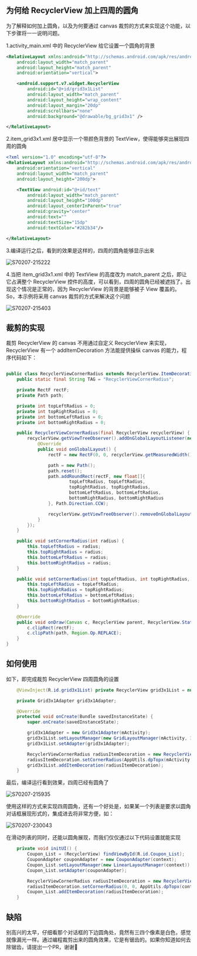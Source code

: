## 为何给 RecyclerView 加上四周的圆角

为了解释如何加上圆角，以及为何要通过 canvas 裁剪的方式来实现这个功能，以下步骤将一一说明问题。

1.activity_main.xml 中的 RecyclerView 给它设置一个圆角的背景

```xml
<RelativeLayout xmlns:android="http://schemas.android.com/apk/res/android"
    android:layout_width="match_parent"
    android:layout_height="match_parent"
    android:orientation="vertical">

    <android.support.v7.widget.RecyclerView
        android:id="@+id/grid3x1List"
        android:layout_width="match_parent"
        android:layout_height="wrap_content"
        android:layout_margin="20dp"
        android:scrollbars="none"
        android:background="@drawable/bg_grid3x1" />

</RelativeLayout>
```

2.item_grid3x1.xml 居中显示一个带颜色背景的 TextView，使得能够突出展现四周的圆角

```xml
<?xml version="1.0" encoding="utf-8"?>
<RelativeLayout xmlns:android="http://schemas.android.com/apk/res/android"
    android:orientation="vertical"
    android:layout_width="match_parent"
    android:layout_height="200dp">

    <TextView android:id="@+id/text"
        android:layout_width="match_parent"
        android:layout_height="100dp"
        android:layout_centerInParent="true"
        android:gravity="center"
        android:text=""
        android:textSize="15dp"
        android:textColor="#282b34"/>

</RelativeLayout>
```

3.编译运行之后，看到的效果是这样的，四周的圆角能够显示出来

![S70207-215222](images/S70207-215222.jpg)

4.当把 item_grid3x1.xml 中的 TextView 的高度改为 match_parent 之后，即让它占满整个 RecyclerView 控件的高度，可以看到，四周的圆角已经被遮挡了。出现这个情况是正常的，因为 RecyclerView 的背景是能够被子 View 覆盖的。So，本示例将采用 canvas 裁剪的方式来解决这个问题

![S70207-215403](images/S70207-215403.jpg)



## 裁剪的实现

裁剪 RecyclerView 的 canvas 不用通过自定义 RecyclerView 来实现，RecyclerView  有一个 addItemDecoration 方法能提供操纵 canvas 的能力，程序代码如下：

```java

public class RecyclerViewCornerRadius extends RecyclerView.ItemDecoration {
    public static final String TAG = "RecyclerViewCornerRadius";

    private RectF rectF;
    private Path path;

    private int topLeftRadius = 0;
    private int topRightRadius = 0;
    private int bottomLeftRadius = 0;
    private int bottomRightRadius = 0;

    public RecyclerViewCornerRadius(final RecyclerView recyclerView) {
        recyclerView.getViewTreeObserver().addOnGlobalLayoutListener(new ViewTreeObserver.OnGlobalLayoutListener() {
            @Override
            public void onGlobalLayout() {
                rectF = new RectF(0, 0, recyclerView.getMeasuredWidth(), recyclerView.getMeasuredHeight());

                path = new Path();
                path.reset();
                path.addRoundRect(rectF, new float[]{
                        topLeftRadius, topLeftRadius,
                        topRightRadius, topRightRadius,
                        bottomLeftRadius, bottomLeftRadius,
                        bottomRightRadius, bottomRightRadius
                }, Path.Direction.CCW);

                recyclerView.getViewTreeObserver().removeOnGlobalLayoutListener(this);
            }
        });
    }

    public void setCornerRadius(int radius) {
        this.topLeftRadius = radius;
        this.topRightRadius = radius;
        this.bottomLeftRadius = radius;
        this.bottomRightRadius = radius;
    }

    public void setCornerRadius(int topLeftRadius, int topRightRadius, int bottomLeftRadius, int bottomRightRadius) {
        this.topLeftRadius = topLeftRadius;
        this.topRightRadius = topRightRadius;
        this.bottomLeftRadius = bottomLeftRadius;
        this.bottomRightRadius = bottomRightRadius;
    }

    @Override
    public void onDraw(Canvas c, RecyclerView parent, RecyclerView.State state) {
        c.clipRect(rectF);
        c.clipPath(path, Region.Op.REPLACE);
    }
}
```



## 如何使用

如下，即完成裁剪 RecyclerView 四周圆角的设置

```java
    @ViewInject(R.id.grid3x1List) private RecyclerView grid3x1List = null;

    private Grid3x1Adapter grid3x1Adapter;

    @Override
    protected void onCreate(Bundle savedInstanceState) {
        super.onCreate(savedInstanceState);

        grid3x1Adapter = new Grid3x1Adapter(mActivity);
        grid3x1List.setLayoutManager(new GridLayoutManager(mActivity, 3));
        grid3x1List.setAdapter(grid3x1Adapter);

        RecyclerViewCornerRadius radiusItemDecoration = new RecyclerViewCornerRadius(grid3x1List);
        radiusItemDecoration.setCornerRadius(AppUtils.dpTopx(mActivity, 15));
        grid3x1List.addItemDecoration(radiusItemDecoration);
    }
```

最后，编译运行看到效果，四周已经有圆角了

![S70207-215935](images/S70207-215935.jpg)

使用这样的方式来实现四周圆角，还有一个好处是，如果某一个列表是要求以圆角对话框展现形式的，集成进去将非常方便，如：

![S70207-230043](images/S70207-230043.jpg)

在滑动列表的同时，还能以圆角展现，而我们仅仅通过以下代码设置就能实现

```java
    private void initUI() {
        Coupon_List = (RecyclerView) findViewById(R.id.Coupon_List);
        CouponAdapter couponAdapter = new CouponAdapter(context);
        Coupon_List.setLayoutManager(new LinearLayoutManager(context));
        Coupon_List.setAdapter(couponAdapter);

        RecyclerViewCornerRadius radiusItemDecoration = new RecyclerViewCornerRadius(Coupon_List);
        radiusItemDecoration.setCornerRadius(0, 0, AppUtils.dpTopx(context, 6.5f), AppUtils.dpTopx(context, 6.5f));
        Coupon_List.addItemDecoration(radiusItemDecoration);
    }
```



## 缺陷

别高兴的太早，仔细看那个对话框的下边圆角处，竟然有三四个像素是白色，感觉就像漏光一样。通过编程裁剪出来的圆角效果，它是有锯齿的。如果你知道如何去除锯齿，请提出一个PR，谢谢🙏
